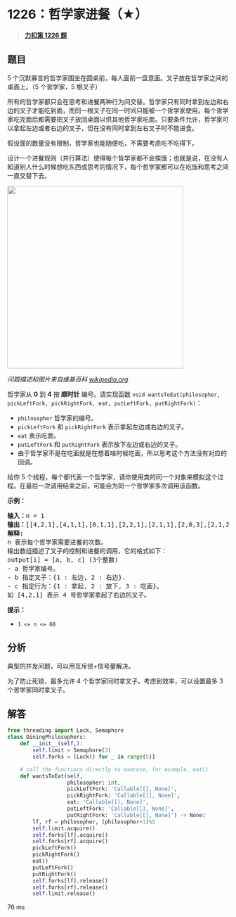 # 1226：哲学家进餐（★）


> <u>**[力扣第 1226 题](https://leetcode.cn/problems/the-dining-philosophers/)**</u>

## 题目

<p>5 个沉默寡言的哲学家围坐在圆桌前，每人面前一盘意面。叉子放在哲学家之间的桌面上。（5 个哲学家，5 根叉子）</p>

<p>所有的哲学家都只会在思考和进餐两种行为间交替。哲学家只有同时拿到左边和右边的叉子才能吃到面，而同一根叉子在同一时间只能被一个哲学家使用。每个哲学家吃完面后都需要把叉子放回桌面以供其他哲学家吃面。只要条件允许，哲学家可以拿起左边或者右边的叉子，但在没有同时拿到左右叉子时不能进食。</p>

<p>假设面的数量没有限制，哲学家也能随便吃，不需要考虑吃不吃得下。</p>

<p>设计一个进餐规则（并行算法）使得每个哲学家都不会挨饿；也就是说，在没有人知道别人什么时候想吃东西或思考的情况下，每个哲学家都可以在吃饭和思考之间一直交替下去。</p>

<p><img alt="" src="https://assets.leetcode-cn.com/aliyun-lc-upload/uploads/2019/10/23/an_illustration_of_the_dining_philosophers_problem.png" style="height: 415px; width: 400px;"></p>

<p><em>问题描述和图片来自维基百科 <a href="https://en.wikipedia.org/wiki/Dining_philosophers_problem" target="_blank">wikipedia.org</a></em></p>



<p>哲学家从 <strong>0</strong> 到 <strong>4</strong> 按 <strong>顺时针</strong> 编号。请实现函数 <code>void wantsToEat(philosopher, pickLeftFork, pickRightFork, eat, putLeftFork, putRightFork)</code>：</p>

<ul>
<li><code>philosopher</code> 哲学家的编号。</li>
<li><code>pickLeftFork</code> 和 <code>pickRightFork</code> 表示拿起左边或右边的叉子。</li>
<li><code>eat</code> 表示吃面。</li>
<li><code>putLeftFork</code> 和 <code>putRightFork</code> 表示放下左边或右边的叉子。</li>
<li>由于哲学家不是在吃面就是在想着啥时候吃面，所以思考这个方法没有对应的回调。</li>
</ul>

<p>给你 5 个线程，每个都代表一个哲学家，请你使用类的同一个对象来模拟这个过程。在最后一次调用结束之前，可能会为同一个哲学家多次调用该函数。</p>



<p><strong>示例：</strong></p>

<pre><strong>输入：</strong>n = 1
<strong>输出：</strong>[[4,2,1],[4,1,1],[0,1,1],[2,2,1],[2,1,1],[2,0,3],[2,1,2],[2,2,2],[4,0,3],[4,1,2],[0,2,1],[4,2,2],[3,2,1],[3,1,1],[0,0,3],[0,1,2],[0,2,2],[1,2,1],[1,1,1],[3,0,3],[3,1,2],[3,2,2],[1,0,3],[1,1,2],[1,2,2]]
<strong>解释:</strong>
n 表示每个哲学家需要进餐的次数。
输出数组描述了叉子的控制和进餐的调用，它的格式如下：
output[i] = [a, b, c] (3个整数)
- a 哲学家编号。
- b 指定叉子：{1 : 左边, 2 : 右边}.
- c 指定行为：{1 : 拿起, 2 : 放下, 3 : 吃面}。
如 [4,2,1] 表示 4 号哲学家拿起了右边的叉子。
</pre>



<p><strong>提示：</strong></p>

<ul>
<li><code>1 &lt;= n &lt;= 60</code></li>
</ul>


## 分析

典型的并发问题，可以用互斥锁+信号量解决。

为了防止死锁，最多允许 4 个哲学家同时拿叉子。考虑到效率，可以设置最多 3 个哲学家同时拿叉子。

## 解答

```python
from threading import Lock, Semaphore
class DiningPhilosophers:
    def __init__(self,):
        self.limit = Semaphore(3)
        self.forks = [Lock() for _ in range(5)] 

    # call the functions directly to execute, for example, eat()
    def wantsToEat(self,
                   philosopher: int,
                   pickLeftFork: 'Callable[[], None]',
                   pickRightFork: 'Callable[[], None]',
                   eat: 'Callable[[], None]',
                   putLeftFork: 'Callable[[], None]',
                   putRightFork: 'Callable[[], None]') -> None:
        lf, rf = philosopher, (philosopher+1)%5
        self.limit.acquire()
        self.forks[lf].acquire()
        self.forks[rf].acquire()
        pickLeftFork()
        pickRightFork()
        eat()
        putLeftFork()
        putRightFork()
        self.forks[lf].release()
        self.forks[rf].release()
        self.limit.release()
```
76 ms

